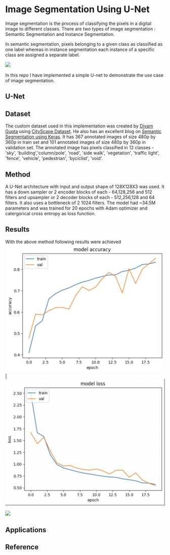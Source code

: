 # Image Segmentation Using U-Net

Image segmentation is the process of classifying the pixels in a digital image to different classes. There are two types of image segmentation : Semantic Segmentation and Instance Segmentation.

In semantic segmentation, pixels belonging to a given class as classified as one label whereas in instance segmentation each instance of a specific class are assigned a separate label.

![](https://www.sentisight.ai/wp-content/uploads/2022/08/segmentation-example.png)

In this repo I have implemented a simple U-net to demonstrate the use case of image segmentation.

## U-Net

## Dataset

The custom dataset used in this implementation was created by [Divam Gupta](https://github.com/divamgupta/image-segmentation-keras) using [CityScape Dataset](https://disq.us/url?url=https%3A%2F%2Fwww.cityscapes-dataset.com%2Fdataset-overview%2F%3A6phlceP6Z-8-tPaIGijFHjEViv0&cuid=5799521). He also has an excellent blog on [Semantic Segmentation using Keras](https://divamgupta.com/image-segmentation/2019/06/06/deep-learning-semantic-segmentation-keras.html). It has 367 annotated images of size 480p by 360p in train set and 101 annotated images of size 480p by 360p in validation set. The annotated image has pixels classified in 12 classes - 'sky', 'building','column/pole', 'road', 'side walk', 'vegetation', 'traffic light', 'fence', 'vehicle', 'pedestrian', 'byciclist', 'void'.

## Method

A U-Net architecture with input and output shape of 128X128X3 was used. It has a down sampler or 2 encoder blocks of each - 64,128,256 and 512 filters
and upsampler or 2 decoder blocks of each - 512,256,128 and 64 filters. It also uses a bottleneck of 2 1024 filters. The model had ~34.5M parameters and was trained for 20 epochs with Adam optimizer and catergorical cross entropy as loss function.

## Results

With the above method following results were achieved
![](https://github.com/Ayush-Mi/Image-Segmentation-Using-U-Net/blob/main/images/accuracy_plot.png) | ![](https://github.com/Ayush-Mi/Image-Segmentation-Using-U-Net/blob/main/images/loss_plot.png)

![](https://github.com/Ayush-Mi/Image-Segmentation-Using-U-Net/blob/main/images/output.png)

## Applications

## Reference
